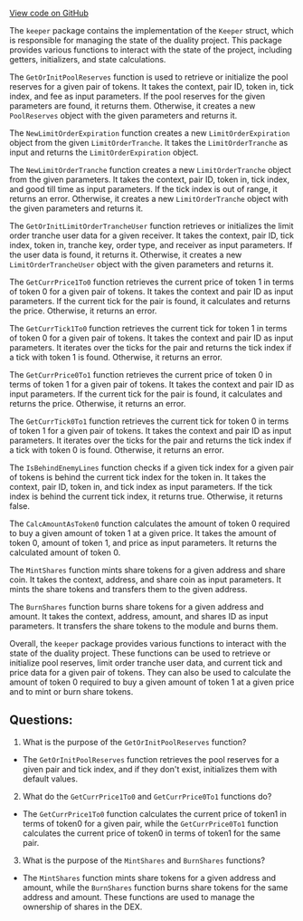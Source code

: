[View code on GitHub](https://github.com/duality-labs/duality/dex/keeper/core_helper.go)

The `keeper` package contains the implementation of the `Keeper` struct, which is responsible for managing the state of the duality project. This package provides various functions to interact with the state of the project, including getters, initializers, and state calculations.

The `GetOrInitPoolReserves` function is used to retrieve or initialize the pool reserves for a given pair of tokens. It takes the context, pair ID, token in, tick index, and fee as input parameters. If the pool reserves for the given parameters are found, it returns them. Otherwise, it creates a new `PoolReserves` object with the given parameters and returns it.

The `NewLimitOrderExpiration` function creates a new `LimitOrderExpiration` object from the given `LimitOrderTranche`. It takes the `LimitOrderTranche` as input and returns the `LimitOrderExpiration` object.

The `NewLimitOrderTranche` function creates a new `LimitOrderTranche` object from the given parameters. It takes the context, pair ID, token in, tick index, and good till time as input parameters. If the tick index is out of range, it returns an error. Otherwise, it creates a new `LimitOrderTranche` object with the given parameters and returns it.

The `GetOrInitLimitOrderTrancheUser` function retrieves or initializes the limit order tranche user data for a given receiver. It takes the context, pair ID, tick index, token in, tranche key, order type, and receiver as input parameters. If the user data is found, it returns it. Otherwise, it creates a new `LimitOrderTrancheUser` object with the given parameters and returns it.

The `GetCurrPrice1To0` function retrieves the current price of token 1 in terms of token 0 for a given pair of tokens. It takes the context and pair ID as input parameters. If the current tick for the pair is found, it calculates and returns the price. Otherwise, it returns an error.

The `GetCurrTick1To0` function retrieves the current tick for token 1 in terms of token 0 for a given pair of tokens. It takes the context and pair ID as input parameters. It iterates over the ticks for the pair and returns the tick index if a tick with token 1 is found. Otherwise, it returns an error.

The `GetCurrPrice0To1` function retrieves the current price of token 0 in terms of token 1 for a given pair of tokens. It takes the context and pair ID as input parameters. If the current tick for the pair is found, it calculates and returns the price. Otherwise, it returns an error.

The `GetCurrTick0To1` function retrieves the current tick for token 0 in terms of token 1 for a given pair of tokens. It takes the context and pair ID as input parameters. It iterates over the ticks for the pair and returns the tick index if a tick with token 0 is found. Otherwise, it returns an error.

The `IsBehindEnemyLines` function checks if a given tick index for a given pair of tokens is behind the current tick index for the token in. It takes the context, pair ID, token in, and tick index as input parameters. If the tick index is behind the current tick index, it returns true. Otherwise, it returns false.

The `CalcAmountAsToken0` function calculates the amount of token 0 required to buy a given amount of token 1 at a given price. It takes the amount of token 0, amount of token 1, and price as input parameters. It returns the calculated amount of token 0.

The `MintShares` function mints share tokens for a given address and share coin. It takes the context, address, and share coin as input parameters. It mints the share tokens and transfers them to the given address.

The `BurnShares` function burns share tokens for a given address and amount. It takes the context, address, amount, and shares ID as input parameters. It transfers the share tokens to the module and burns them.

Overall, the `keeper` package provides various functions to interact with the state of the duality project. These functions can be used to retrieve or initialize pool reserves, limit order tranche user data, and current tick and price data for a given pair of tokens. They can also be used to calculate the amount of token 0 required to buy a given amount of token 1 at a given price and to mint or burn share tokens.
## Questions: 
 1. What is the purpose of the `GetOrInitPoolReserves` function?
- The `GetOrInitPoolReserves` function retrieves the pool reserves for a given pair and tick index, and if they don't exist, initializes them with default values.

2. What do the `GetCurrPrice1To0` and `GetCurrPrice0To1` functions do?
- The `GetCurrPrice1To0` function calculates the current price of token1 in terms of token0 for a given pair, while the `GetCurrPrice0To1` function calculates the current price of token0 in terms of token1 for the same pair.

3. What is the purpose of the `MintShares` and `BurnShares` functions?
- The `MintShares` function mints share tokens for a given address and amount, while the `BurnShares` function burns share tokens for the same address and amount. These functions are used to manage the ownership of shares in the DEX.